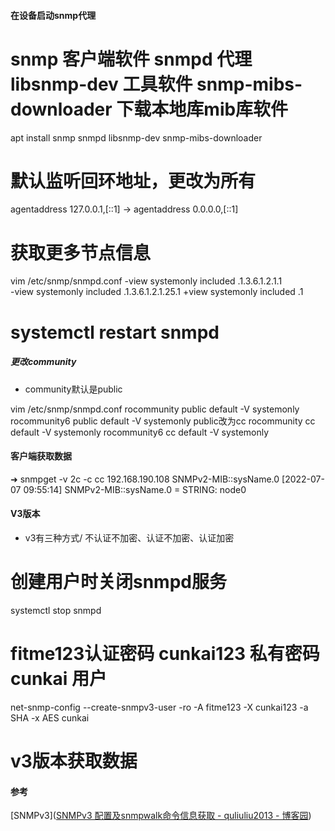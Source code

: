 #### 在设备启动snmp代理

# snmp 客户端软件  snmpd 代理  libsnmp-dev 工具软件  snmp-mibs-downloader 下载本地库mib库软件
apt install snmp snmpd libsnmp-dev snmp-mibs-downloader
# 默认监听回环地址，更改为所有
agentaddress  127.0.0.1,[::1]  ->  agentaddress  0.0.0.0,[::1]
# 获取更多节点信息
vim /etc/snmp/snmpd.conf
-view   systemonly  included   .1.3.6.1.2.1.1    
-view   systemonly  included   .1.3.6.1.2.1.25.1 
+view   systemonly  included   .1                 

# systemctl restart snmpd

##### 更改community

-   community默认是public

vim /etc/snmp/snmpd.conf
rocommunity  public default -V systemonly
rocommunity6 public default -V systemonly
public改为cc
rocommunity  cc default -V systemonly
rocommunity6 cc default -V systemonly

#### 客户端获取数据

➜  snmpget -v 2c -c cc 192.168.190.108 SNMPv2-MIB::sysName.0                              [2022-07-07 09:55:14] 
SNMPv2-MIB::sysName.0 = STRING: node0

#### V3版本

-   v3有三种方式/ 不认证不加密、认证不加密、认证加密

# 创建用户时关闭snmpd服务
systemctl stop snmpd
# fitme123认证密码 cunkai123 私有密码 cunkai 用户
net-snmp-config --create-snmpv3-user -ro -A fitme123 -X cunkai123 -a SHA -x AES cunkai
# v3版本获取数据

#### 参考

[SNMPv3]([SNMPv3 配置及snmpwalk命令信息获取 - quliuliu2013 - 博客园](https://www.cnblogs.com/quliuliu2013/p/10056933.html))